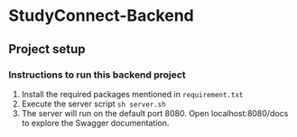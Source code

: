 # StudyConnect-Backend

## Project setup
### Instructions to run this backend project
1. Install the required packages mentioned in `requirement.txt`
2. Execute the server script `sh server.sh`
3. The server will run on the default port 8080. 
Open localhost:8080/docs to explore the Swagger documentation.